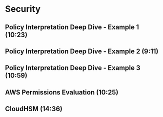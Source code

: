 # Security

## Policy Interpretation Deep Dive - Example 1 (10:23)

## Policy Interpretation Deep Dive - Example 2 (9:11)

## Policy Interpretation Deep Dive - Example 3 (10:59)

## AWS Permissions Evaluation (10:25)

## CloudHSM (14:36)
